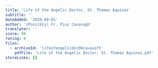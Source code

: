 ```yaml
---
title: 'Life of the Angelic Doctor, St. Thomas Aquinas'
subtitle: ''
dateAdded: '2020-09-01'
author: '(Possibly) Fr. Pius Cavanagh'
translator: ''
score: 90
rating: 0
files:
  - archiveId: 'lifeofangelicdoc00cavauoft'
    pdfFile: 'Life of the Angelic Doctor, St. Thomas Aquinas.pdf'
storeLinks: []
---
```




